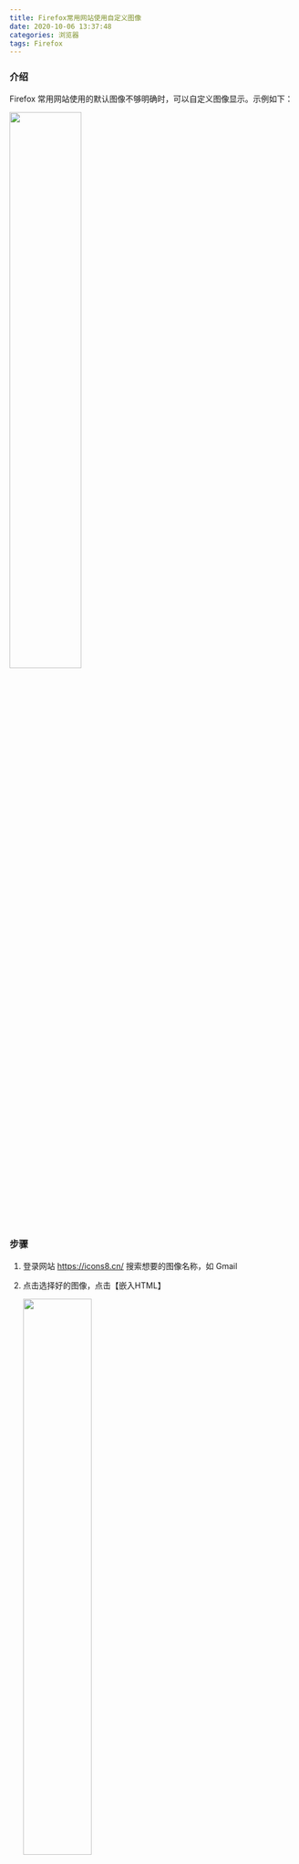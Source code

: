 ```yaml
---
title: Firefox常用网站使用自定义图像
date: 2020-10-06 13:37:48
categories: 浏览器
tags: Firefox
---
```


### 介绍

Firefox 常用网站使用的默认图像不够明确时，可以自定义图像显示。示例如下：<!--more-->

<img src="https://i.loli.net/2020/10/06/1OxgIkYmG3VJlzB.png" width="50%" height="50%">

### 步骤

1. 登录网站 https://icons8.cn/ 搜索想要的图像名称，如 Gmail

2. 点击选择好的图像，点击【嵌入HTML】

   <img src="https://i.loli.net/2020/10/06/6wsNifKcbIQBMWJ.png" width="50%" height="50%">

3. 拷贝图像地址

   <img src="https://i.loli.net/2020/10/06/WRnfAP6kIeJNCtZ.png" width="50%" height="50%">

4. 打开 Firefox 首页

   <img src="https://i.loli.net/2020/10/06/D4GSpZYkeAzgBV7.png" width="50%" height="50%">

5. 粘贴到【自定义图像网址】，保存即可

   <img src="https://i.loli.net/2020/10/06/r9KPLjSZ2de3EIl.png" width="50%" height="50%">

### 示例

示例中的图片地址如下：

- gmail https://img.icons8.com/plasticine/100/000000/gmail.png
- voice https://img.icons8.com/plasticine/100/000000/phone.png
- translate https://img.icons8.com/plasticine/100/000000/google-translate-new-logo.png

